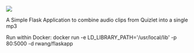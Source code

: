 [![](https://images.microbadger.com/badges/image/rwang/flaskapp.svg)](https://microbadger.com/images/rwang/flaskapp "Get your own image badge on microbadger.com")

A Simple Flask Application to combine audio clips from Quizlet into a single mp3

Run within Docker:
    docker run -e LD_LIBRARY_PATH='/usr/local/lib' -p 80:5000 -d rwang/flaskapp

